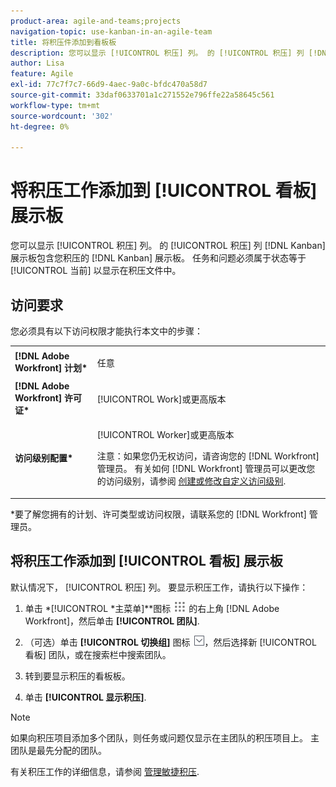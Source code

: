 ```yaml
---
product-area: agile-and-teams;projects
navigation-topic: use-kanban-in-an-agile-team
title: 将积压件添加到看板板
description: 您可以显示 [!UICONTROL 积压] 列。 的 [!UICONTROL 积压] 列 [!DNL Kanban] 展示板包含您积压的 [!DNL Kanban] 展示板。 任务和问题必须属于某个项目，且状态等于“当前”，才能在积压工作中显示。
author: Lisa
feature: Agile
exl-id: 77c7f7c7-66d9-4aec-9a0c-bfdc470a58d7
source-git-commit: 33daf0633701a1c271552e796ffe22a58645c561
workflow-type: tm+mt
source-wordcount: '302'
ht-degree: 0%

---
```


# 将积压工作添加到 [!UICONTROL 看板] 展示板

您可以显示 [!UICONTROL 积压] 列。 的 [!UICONTROL 积压] 列 [!DNL Kanban] 展示板包含您积压的 [!DNL Kanban] 展示板。 任务和问题必须属于状态等于 [!UICONTROL 当前] 以显示在积压文件中。

## 访问要求

您必须具有以下访问权限才能执行本文中的步骤：

<table style="table-layout:auto"> 
 <col> 
 <col> 
 <tbody> 
  <tr> 
   <td role="rowheader"><strong>[!DNL Adobe Workfront] 计划*</strong></td> 
   <td> <p>任意</p> </td> 
  </tr> 
  <tr> 
   <td role="rowheader"><strong>[!DNL Adobe Workfront] 许可证*</strong></td> 
   <td> <p>[!UICONTROL Work]或更高版本</p> </td> 
  </tr> 
  <tr> 
   <td role="rowheader"><strong>访问级别配置*</strong></td> 
   <td> <p>[!UICONTROL Worker]或更高版本</p> <p>注意：如果您仍无权访问，请咨询您的 [!DNL Workfront] 管理员。 有关如何 [!DNL Workfront] 管理员可以更改您的访问级别，请参阅 <a href="../../administration-and-setup/add-users/configure-and-grant-access/create-modify-access-levels.md" class="MCXref xref">创建或修改自定义访问级别</a>.</p> </td> 
  </tr> 
 </tbody> 
</table>

&#42;要了解您拥有的计划、许可类型或访问权限，请联系您的 [!DNL Workfront] 管理员。

## 将积压工作添加到 [!UICONTROL 看板] 展示板

默认情况下， [!UICONTROL 积压] 列。 要显示积压工作，请执行以下操作：

1. 单击 *[!UICONTROL *主菜单]**图标 ![](assets/main-menu-icon.png) 的右上角 [!DNL Adobe Workfront]，然后单击 **[!UICONTROL 团队]**.

1. （可选）单击 **[!UICONTROL 切换组]** 图标 ![切换团队图标](assets/switch-team-icon.png)，然后选择新 [!UICONTROL 看板] 团队，或在搜索栏中搜索团队。

1. 转到要显示积压的看板板。
1. 单击 **[!UICONTROL 显示积压]**.

>[!NOTE]
>
>如果向积压项目添加多个团队，则任务或问题仅显示在主团队的积压项目上。 主团队是最先分配的团队。

有关积压工作的详细信息，请参阅 [管理敏捷积压](../../agile/work-in-an-agile-environment/manage-the-agile-backlog.md).
